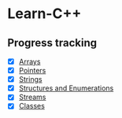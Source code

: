 # Learn-C++

## Progress tracking

- [x] <a href="src/Intermediate/Arrays">Arrays</a>
- [x] <a href="src/Intermediate/Pointers">Pointers</a>
- [x] <a href="src/Intermediate/Strings">Strings</a>
- [x] <a href="src/Intermediate/Structures and Enumerations">Structures and Enumerations</a>
- [x] <a href="src/Intermediate/Streams">Streams</a>
- [x] <a href="src/Advanced/Classes">Classes</a>
